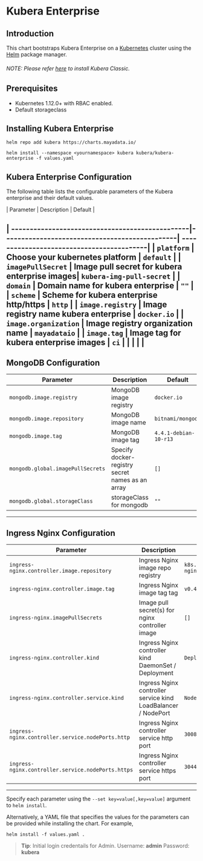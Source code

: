 Kubera Enterprise
=====================

Introduction
------------

This chart bootstraps Kubera Enterprise on a [Kubernetes](http://kubernetes.io) cluster using the [Helm](https://helm.sh) package manager.
###### NOTE: Please refer [here](https://github.com/mayadata-io/kubera-charts/blob/master/kubera-classic/README.md) to install Kubera Classic.

## Prerequisites
- Kubernetes 1.12.0+ with RBAC enabled.
- Default storageclass 

## Installing Kubera Enterprise
```
helm repo add kubera https://charts.mayadata.io/

helm install --namespace <yournamespace> kubera kubera/kubera-enterprise -f values.yaml
```

## Kubera Enterprise Configuration

The following table lists the configurable parameters of the Kubera enterprise and their default values.


| Parameter                                       | Description                                   | Default                                   |

| ------------------------------------------------|-----------------------------------------------| ------------------------------------------|
| `platform`                                      | Choose your kubernetes platform               |           `default`                       |
| `imagePullSecret`                               | Image pull secret for kubera enterprise images|           `kubera-img-pull-secret`        |
| `domain`                                        | Domain name for kubera enterprise             |           `""`                            |
| `scheme`                                        | Scheme for kubera enterprise http/https       |           `http`                          |
| `image.registry`                                | Image registry name kubera enterprise         |           `docker.io`                     |
| `image.organization`                            | Image registry organization name              |           `mayadataio`                    |
| `image.tag`                                     | Image tag for kubera enterprise images        |           `ci`                            |
|                                                 |                                               |                                           |
-----------------------------------------------------------------------------------------------------------------------------------------------

## MongoDB Configuration

| Parameter                                 | Description                                                                                                | Default                                                      |
|-------------------------------------------|------------------------------------------------------------------------------------------------------------|--------------------------------------------------------------|
| `mongodb.image.registry`                          | MongoDB image registry                                                                                     | `docker.io`                                                  |
| `mongodb.image.repository`                        | MongoDB image name                                                                                         | `bitnami/mongodb`                                            |
| `mongodb.image.tag`                               | MongoDB image tag                                                                                          | `4.4.1-debian-10-r13`                                                 |
| `mongodb.global.imagePullSecrets`                       | Specify docker-registry secret names as an array                                                           | `[]`      |
| `mongodb.global.storageClass`                       | storageClass for mongodb                                                           | `""`      |
-----------------------------------------------------------------------------------------------------------------------------------------------

## Ingress Nginx Configuration

| Parameter                                 | Description                                                                                                | Default                                                      |
|-------------------------------------------|------------------------------------------------------------------------------------------------------------|--------------------------------------------------------------|
| `ingress-nginx.controller.image.repository`                          | Ingress Nginx image repo registry                                                                                     | `k8s.gcr.io/ingress-nginx/controller`                                                  |
| `ingress-nginx.controller.image.tag`                               | Ingress Nginx image tag tag                                                                                          | `v0.40.2`                                                 |
| `ingress-nginx.imagePullSecrets`                       | Image pull secret(s) for nginx controller image                                                           | `[]`      |
| `ingress-nginx.controller.kind`                               | Ingress Nginx controller kind DaemonSet / Deployment                                                                                         | `Deployment`                                                 |
| `ingress-nginx.controller.service.kind`                               | Ingress Nginx controller service kind LoadBalancer / NodePort                                                                                         | `NodePort`                                                 |
| `ingress-nginx.controller.service.nodePorts.http`                               | Ingress Nginx controller service http port                                                                                         | `30080`                                                 |
| `ingress-nginx.controller.service.nodePorts.https`                               | Ingress Nginx controller service https port                                                                                        | `30443`                                                 |
-----------------------------------------------------------------------------------------------------------------------------------------------

Specify each parameter using the `--set key=value[,key=value]` argument to `helm install`.

Alternatively, a YAML file that specifies the values for the parameters can be provided while installing the chart. For example,

```shell
helm install -f values.yaml .
```

> **Tip**: Initial login credentails for Admin. Username: **admin** Password: **kubera**
    
